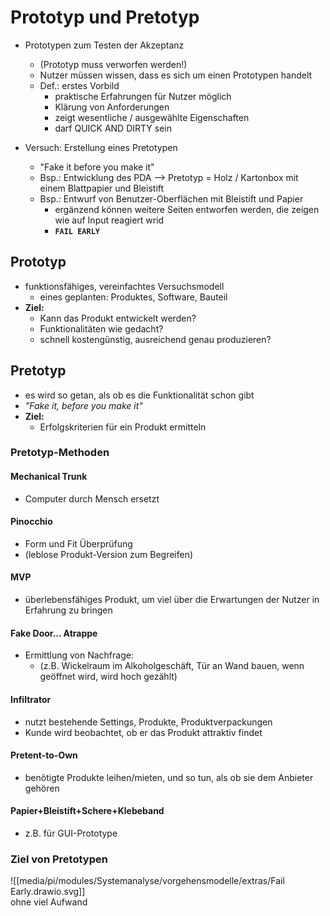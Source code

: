 # Prototyp und Pretotyp
- Prototypen zum Testen der Akzeptanz
	- (Prototyp muss verworfen werden!)
	- Nutzer müssen wissen, dass es sich um einen Prototypen handelt
	- Def.: erstes Vorbild
		- praktische Erfahrungen für Nutzer möglich
		- Klärung von Anforderungen
		- zeigt wesentliche / ausgewählte Eigenschaften
		- darf QUICK AND DIRTY sein

- Versuch: Erstellung eines Pretotypen
	- "Fake it before you make it"
	- Bsp.: Entwicklung des PDA --> Pretotyp = Holz / Kartonbox mit einem Blattpapier und Bleistift
	- Bsp.: Entwurf von Benutzer-Oberflächen mit Bleistift und Papier
		- ergänzend können weitere Seiten entworfen werden, die zeigen wie auf Input reagiert wrid
		- **`FAIL EARLY`**

## Prototyp
- funktionsfähiges, vereinfachtes Versuchsmodell
	- eines geplanten: Produktes, Software, Bauteil
- **Ziel:**
	- Kann das Produkt entwickelt werden?
	- Funktionalitäten wie gedacht?
	- schnell kostengünstig, ausreichend genau produzieren?

## Pretotyp
- es wird so getan, als ob es die Funktionalität schon gibt
- *"Fake it, before you make it"*
- **Ziel:**
	- Erfolgskriterien für ein Produkt ermitteln

### Pretotyp-Methoden
#### Mechanical Trunk
- Computer durch Mensch ersetzt

#### Pinocchio
- Form und Fit Überprüfung
- (leblose Produkt-Version zum Begreifen)

#### MVP
- überlebensfähiges Produkt,
  um viel über die Erwartungen der Nutzer in Erfahrung zu bringen

#### Fake Door... Atrappe
- Ermittlung von Nachfrage:
	- (z.B. Wickelraum im Alkoholgeschäft, Tür an Wand bauen, wenn geöffnet wird, wird hoch gezählt)

#### Infiltrator
- nutzt bestehende Settings, Produkte, Produktverpackungen
- Kunde wird beobachtet, ob er das Produkt attraktiv findet

#### Pretent-to-Own
- benötigte Produkte leihen/mieten, und so tun, als ob sie dem Anbieter gehören

#### Papier+Bleistift+Schere+Klebeband
- z.B. für GUI-Prototype

### Ziel von Pretotypen
![[media/pi/modules/Systemanalyse/vorgehensmodelle/extras/Fail Early.drawio.svg]]  
ohne viel Aufwand